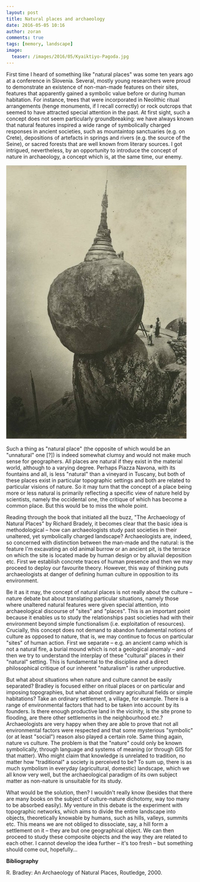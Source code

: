 ```yaml
---
layout: post
title: Natural places and archaeology
date: 2016-05-05 10:16
author: zoran
comments: true
tags: [memory, landscape]
image:
  teaser: /images/2016/05/Kyaiktiyo-Pagoda.jpg
---
```


First time I heard of something like "natural places" was some ten years ago at a conference in Slovenia. Several, mostly young researchers were proud to demonstrate an existence of non-man-made features on their sites, features that apparently gained a symbolic value before or during human habitation. For instance, trees that were incorporated in Neolithic ritual arrangements (henge monuments, if I recall correctly) or rock outcrops that seemed to have attracted special attention in the past. At first sight, such a concept does not seem particularly groundbreaking: we have always known that natural features inspired a wide range of symbolically charged responses in ancient societies, such as mountaintop sanctuaries (e.g. on Crete), depositions of artefacts in springs and rivers (e.g. the source of the Seine), or sacred forests that are well known from literary sources. I got intrigued, nevertheless, by an opportunity to introduce the concept of nature in archaeology, a concept which is, at the same time, our enemy.

![Kyaiktiyo Pagoda](/images/2016/05/Kyaiktiyo-Pagoda.jpg)

Such a thing as "natural place" (the opposite of which would be an "unnatural" one [?]) is indeed somewhat clumsy and would not make much sense for geographers. All places are natural if they exist in the material world, although to a varying degree. Perhaps Piazza Navona, with its fountains and all, is less "natural" than a vineyard in Tuscany, but both of these places exist in particular topographic settings and both are related to particular visions of nature. So it may turn that the concept of a place being more or less natural is primarily reflecting a specific view of nature held by scientists, namely the occidental one, the critique of which has become a common place. But this would be to miss the whole point.

Reading through the book that initiated all the buzz, "The Archaeology of Natural Places" by Richard Bradely, it becomes clear that the basic idea is methodological – how can archaeologists study past societies in their unaltered, yet symbolically charged landscape? Archaeologists are, indeed, so concerned with distinction between the man-made and the natural: is the feature I'm excavating an old animal burrow or an ancient pit, is the terrace on which the site is located made by human design or by alluvial deposition etc. First we establish concrete traces of human presence and then we may proceed to deploy our favourite theory. However, this way of thinking puts archaeologists at danger of defining human culture in opposition to its environment.

Be it as it may, the concept of natural places is not really about the culture – nature debate but about translating particular situations, namely those where unaltered natural features were given special attention, into archaeological discourse of "sites" and "places". This is an important point because it enables us to study the relationships past societies had with their environment beyond simple functionalism (i.e. exploitation of resources). Crucially, this concept does not demand to abandon fundamental notions of culture as opposed to nature, that is, we may continue to focus on particular "sites" of human action. First we separate – e.g. an ancient camp which is not a natural fire, a burial mound which is not a geological anomaly – and then we try to understand the interplay of these "cultural" places in their "natural" setting. This is fundamental to the discipline and a direct philosophical critique of our inherent "naturalism" is rather unproductive.

But what about situations when nature and culture cannot be easily separated? Bradley is focused either on ritual places or on particular and imposing topographies, but what about ordinary agricultural fields or simple habitations? Take an ordinary settlement, a village, for example. There is a range of environmental factors that had to be taken into account by its founders. Is there enough productive land in the vicinity, is the site prone to flooding, are there other settlements in the neighbourhood etc.? Archaeologists are very happy when they are able to prove that not all environmental factors were respected and that some mysterious "symbolic" (or at least "social") reason also played a certain role. Same thing again, nature vs culture. The problem is that the "nature" could only be known symbolically, through language and systems of meaning (or through GIS for that matter). Who might claim that knowledge is unrelated to tradition, no matter how "traditional" a society is perceived to be? To sum up, there is as much symbolism in everyday (agricultural, domestic) landscape, which we all know very well, but the archaeological paradigm of its own subject matter as non-nature is unsuitable for its study.

What would be the solution, then? I wouldn't really know (besides that there are many books on the subject of culture-nature dichotomy, way too many to be absorbed easily). My venture in this debate is the experiment with topographic networks, which aims to divide the entire landscape into objects, theoretically knowable by humans, such as hills, valleys, summits etc. This means we are not obliged to dissociate, say, a hill form a settlement on it – they are but one geographical object. We can then proceed to study these composite objects and the way they are related to each other. I cannot develop the idea further – it's too fresh – but something should come out, hopefully...

<strong>Bibliography</strong>

R. Bradley: An Archaeology of Natural Places, Routledge, 2000.
